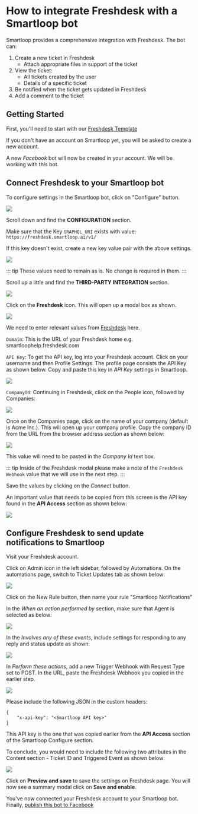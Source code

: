 # How to integrate Freshdesk with a Smartloop bot


Smartloop provides a comprehensive integration with Freshdesk. The bot can:
1. Create a new ticket in Freshdesk
    * Attach appropriate files in support of the ticket
2. View the ticket:
    * All tickets created by the user
    * Details of a specific ticket
3. Be notified when the ticket gets updated in Freshdesk
4. Add a comment to the ticket

## Getting Started

First, you'll need to start with our [Freshdesk Template](https://dashboard.smartloop.ai/templates/4d07a090cfb011e980d2bbfc29bc501b)

If you don't have an account on Smartloop yet, you will be asked to create a new account.

A new *Facebook* bot will now be created in your account. We will be working with this bot.

## Connect Freshdesk to your Smartloop bot

To configure settings in the Smartloop bot, click on "Configure" button.

![](./images/settings-configure.png)

Scroll down and find the **CONFIGURATION** section.

Make sure that the Key `GRAPHQL_URI` exists with value: `https://freshdesk.smartloop.ai/v1/`

If this key doesn't exist, create a new key value pair with the above settings.

![](./images/freshdeskgql-config.png)

::: tip
These values need to remain as is. No change is required in them.
:::

Scroll up a little and find the **THIRD-PARTY INTEGRATION** section.

![](./images/third-party-integration.png)

Click on the **Freshdesk** icon. This will open up a modal box as shown.

![](./images/freshdesk-configuration.png)

We need to enter relevant values from [Freshdesk](https://freshdesk.com/) here.

`Domain`: This is the URL of your Freshdesk home e.g. smartloophelp.freshdesk.com

`API Key`: To get the API key, log into your Freshdesk account. Click on your username and then Profile Settings. The profile page consists the API Key as shown below. Copy and paste this key in *API Key* settings in Smartloop.

![](./images/freshdeskAPI-value.png)

`CompanyId`: Continuing in Freshdesk, click on the People icon, followed by Companies:

![](./images/Freshdesk-Companies.png)

Once on the Companies page, click on the name of your company (default is Acme Inc.). This will open up your company profile. Copy the company ID from the URL from the browser address section as shown below:

![](./images/freshdesk-companyid.png)

This value will need to be pasted in the *Company Id* text box.

::: tip
Inside of the Freshdesk modal please make a note of the `Freshdesk Webhook` value that we will use in the next step.
:::

Save the values by clicking on the *Connect* button.

An important value that needs to be copied from this screen is the API key found in the **API Access** section as shown below:

![](./images/smartloop-apikey.png)

## Configure Freshdesk to send update notifications to Smartloop

Visit your Freshdesk account.

Click on Admin icon in the left sidebar, followed by Automations. On the automations page, switch to Ticket Updates tab as shown below:

![](./images/freshdesk-automation-page.png)

Click on the New Rule button, then name your rule "Smartloop Notifications"

In the *When an action performed by* section, make sure that Agent is selected as below:

![](./images/freshdesk-agentaction.png)

In the *Involves any of these events*, include settings for responding to any reply and status update as shown:

![](./images/freshdesk-events.png)

In *Perform these actions*, add a new Trigger Webhook with Request Type set to POST. In the URL, paste the Freshdesk Webhook you copied in the earlier step.

![](./images/freshdesk-actions.png)

Please include the following JSON in the custom headers:
```
{
	"x-api-key": "<Smartloop API key>"
}
```
This API key is the one that was copied earlier from the **API Access** section of the Smartloop Configure section.

To conclude, you would need to include the following two attributes in the Content section - Ticket ID and Triggered Event as shown below:

![](./images/freshdesk-content.png)

Click on **Preview and save** to save the settings on Freshdesk page. You will now see a summary modal click on **Save and enable**.

You've now connected your Freshdesk account to your Smartloop bot. Finally, [publish this bot to Facebook](./publish.html#facebook)
